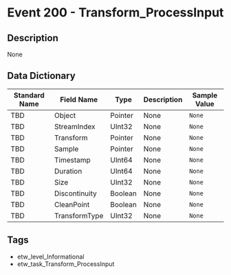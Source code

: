 # Event 200 - Transform_ProcessInput

## Description
None

## Data Dictionary
|Standard Name|Field Name|Type|Description|Sample Value|
|---|---|---|---|---|
|TBD|Object|Pointer|None|`None`|
|TBD|StreamIndex|UInt32|None|`None`|
|TBD|Transform|Pointer|None|`None`|
|TBD|Sample|Pointer|None|`None`|
|TBD|Timestamp|UInt64|None|`None`|
|TBD|Duration|UInt64|None|`None`|
|TBD|Size|UInt32|None|`None`|
|TBD|Discontinuity|Boolean|None|`None`|
|TBD|CleanPoint|Boolean|None|`None`|
|TBD|TransformType|UInt32|None|`None`|

## Tags
* etw_level_Informational
* etw_task_Transform_ProcessInput
